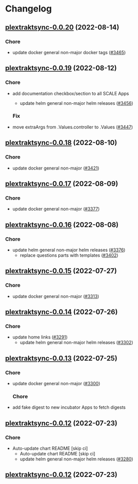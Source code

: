 # Changelog



## [plextraktsync-0.0.20](https://github.com/truecharts/charts/compare/plextraktsync-0.0.19...plextraktsync-0.0.20) (2022-08-14)

### Chore

- update docker general non-major docker tags ([#3465](https://github.com/truecharts/charts/issues/3465))




## [plextraktsync-0.0.19](https://github.com/truecharts/charts/compare/plextraktsync-0.0.18...plextraktsync-0.0.19) (2022-08-12)

### Chore

- add documentation checkbox/section to all SCALE Apps
  - update helm general non-major helm releases ([#3456](https://github.com/truecharts/charts/issues/3456))

  ### Fix

- move extraArgs from .Values.controller to .Values ([#3447](https://github.com/truecharts/charts/issues/3447))




## [plextraktsync-0.0.18](https://github.com/truecharts/charts/compare/plextraktsync-0.0.17...plextraktsync-0.0.18) (2022-08-10)

### Chore

- update docker general non-major ([#3421](https://github.com/truecharts/charts/issues/3421))




## [plextraktsync-0.0.17](https://github.com/truecharts/charts/compare/plextraktsync-0.0.16...plextraktsync-0.0.17) (2022-08-09)

### Chore

- update docker general non-major ([#3377](https://github.com/truecharts/charts/issues/3377))




## [plextraktsync-0.0.16](https://github.com/truecharts/charts/compare/plextraktsync-0.0.15...plextraktsync-0.0.16) (2022-08-08)

### Chore

- update helm general non-major helm releases ([#3376](https://github.com/truecharts/charts/issues/3376))
  - replace questions parts with templates ([#3402](https://github.com/truecharts/charts/issues/3402))




## [plextraktsync-0.0.15](https://github.com/truecharts/apps/compare/plextraktsync-0.0.14...plextraktsync-0.0.15) (2022-07-27)

### Chore

- update docker general non-major ([#3313](https://github.com/truecharts/apps/issues/3313))




## [plextraktsync-0.0.14](https://github.com/truecharts/apps/compare/plextraktsync-0.0.13...plextraktsync-0.0.14) (2022-07-26)

### Chore

- update home links ([#3291](https://github.com/truecharts/apps/issues/3291))
  - update helm general non-major helm releases ([#3302](https://github.com/truecharts/apps/issues/3302))




## [plextraktsync-0.0.13](https://github.com/truecharts/apps/compare/plextraktsync-0.0.12...plextraktsync-0.0.13) (2022-07-25)

### Chore

- update docker general non-major ([#3300](https://github.com/truecharts/apps/issues/3300))

  ### Chore

- add fake digest to new incubator Apps to fetch digests




## [plextraktsync-0.0.12](https://github.com/truecharts/apps/compare/plextraktsync-0.0.11...plextraktsync-0.0.12) (2022-07-23)

### Chore

- Auto-update chart README [skip ci]
  - Auto-update chart README [skip ci]
  - update helm general non-major helm releases ([#3280](https://github.com/truecharts/apps/issues/3280))




## [plextraktsync-0.0.12](https://github.com/truecharts/apps/compare/plextraktsync-0.0.11...plextraktsync-0.0.12) (2022-07-23)

